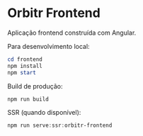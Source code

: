 # Orbitr Frontend

Aplicação frontend construída com Angular.

Para desenvolvimento local:

```powershell
cd frontend
npm install
npm start
```

Build de produção:

```powershell
npm run build
```

SSR (quando disponível):

```powershell
npm run serve:ssr:orbitr-frontend
```

